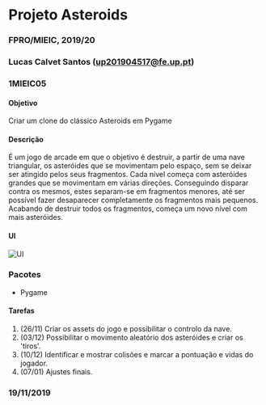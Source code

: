 # Projeto Asteroids
### FPRO/MIEIC, 2019/20
### Lucas Calvet Santos (up201904517@fe.up.pt)
### 1MIEIC05

#### Objetivo

Criar um clone do clássico Asteroids em Pygame

#### Descrição

É um jogo de arcade em que o objetivo é destruir, a partir de uma nave triangular, os asteróides que se movimentam pelo espaço, sem se deixar ser atingido pelos seus fragmentos. 
Cada nível começa com asteróides grandes que se movimentam em várias direções. Conseguindo disparar contra os mesmos, estes separam-se em fragmentos menores, até ser possível fazer desaparecer completamente os fragmentos mais pequenos. Acabando de destruir todos os fragmentos, começa um novo nível com mais asteróides.

#### UI

![UI](https://upload.wikimedia.org/wikipedia/en/1/13/Asteroi1.png)

### Pacotes

- Pygame

#### Tarefas

1. (26/11) Criar os assets do jogo e possibilitar o controlo da nave.
2. (03/12) Possibilitar o movimento aleatório dos asteróides e criar os 'tiros'.
3. (10/12) Identificar e mostrar colisões e marcar a pontuação e vidas do jogador.
4. (07/01) Ajustes finais.

### 19/11/2019
